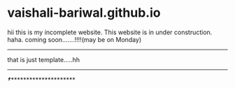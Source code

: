 # vaishali-bariwal.github.io 
hii this is my incomplete website.
This website is in under construction.
haha. coming soon.......!!!!(may be on Monday)
************************************************
that is just template.....hh
************************************************
***†************************
